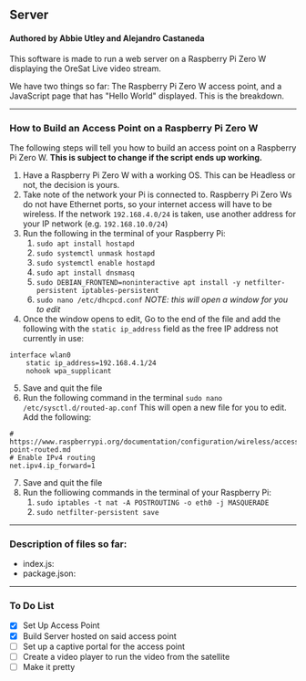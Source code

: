 ## Server
#### Authored by Abbie Utley and Alejandro Castaneda

This software is made to run a web server on a Raspberry Pi Zero W displaying the OreSat Live video stream.

We have two things so far: The Raspberry Pi Zero W access point, and a JavaScript page that has "Hello World" displayed. This is the breakdown.

---

### How to Build an Access Point on a Raspberry Pi Zero W

The following steps will tell you how to build an access point on a Raspberry Pi Zero W. __This is subject to change if the script ends up
working.__

1. Have a Raspberry Pi Zero W with a working OS. This can be Headless or not, the decision is yours.
2. Take note of the network your Pi is connected to. Raspberry Pi Zero Ws do not have Ethernet ports, so your internet access will have to
be wireless. If the network `192.168.4.0/24` is taken, use another address for your IP network (e.g. `192.168.10.0/24`)
3. Run the following in the terminal of your Raspberry Pi:
    1. `sudo apt install hostapd`
    2. `sudo systemctl unmask hostapd`
    3. `sudo systemctl enable hostapd`
    4. `sudo apt install dnsmasq`
    5. `sudo DEBIAN_FRONTEND=noninteractive apt install -y netfilter-persistent iptables-persistent`
    6. `sudo nano /etc/dhcpcd.conf` *NOTE: this will open a window for you to edit*
4. Once the window opens to edit, Go to the end of the file and add the following with the `static ip_address` field as the free IP address
not currently in use:
```
interface wlan0
    static ip_address=192.168.4.1/24
    nohook wpa_supplicant
```
5. Save and quit the file
6. Run the following command in the terminal `sudo nano /etc/sysctl.d/routed-ap.conf` This will open a new file for you to edit. Add 
the following:
```
# https://www.raspberrypi.org/documentation/configuration/wireless/access-point-routed.md
# Enable IPv4 routing
net.ipv4.ip_forward=1
```
7. Save and quit the file
8. Run the folliowing commands in the terminal of your Raspberry Pi:
    1. `sudo iptables -t nat -A POSTROUTING -o eth0 -j MASQUERADE`
    2. `sudo netfilter-persistent save`

---

### Description of files so far:

* index.js: 
* package.json: 

---

### To Do List

- [x] Set Up Access Point
- [x] Build Server hosted on said access point
- [ ] Set up a captive portal for the access point
- [ ] Create a video player to run the video from the satellite
- [ ] Make it pretty
